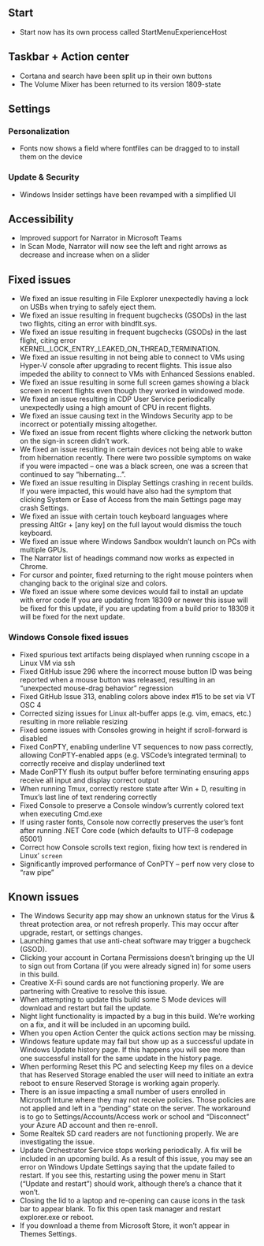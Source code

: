 ## Start
- Start now has its own process called StartMenuExperienceHost

## Taskbar + Action center
- Cortana and search have been split up in their own buttons
- The Volume Mixer has been returned to its version 1809-state

## Settings
### Personalization
- Fonts now shows a field where fontfiles can be dragged to to install them on the device

### Update & Security
- Windows Insider settings have been revamped with a simplified UI

## Accessibility
- Improved support for Narrator in Microsoft Teams
- In Scan Mode, Narrator will now see the left and right arrows as decrease and increase when on a slider

## Fixed issues
- We fixed an issue resulting in File Explorer unexpectedly having a lock on USBs when trying to safely eject them.
- We fixed an issue resulting in frequent bugchecks (GSODs) in the last two flights, citing an error with bindflt.sys.
- We fixed an issue resulting in frequent bugchecks (GSODs) in the last flight, citing error KERNEL_LOCK_ENTRY_LEAKED_ON_THREAD_TERMINATION.
- We fixed an issue resulting in not being able to connect to VMs using Hyper-V console after upgrading to recent flights. This issue also impeded the ability to connect to VMs with Enhanced Sessions enabled.
- We fixed an issue resulting in some full screen games showing a black screen in recent flights even though they worked in windowed mode.
- We fixed an issue resulting in CDP User Service periodically unexpectedly using a high amount of CPU in recent flights.
- We fixed an issue causing text in the Windows Security app to be incorrect or potentially missing altogether.
- We fixed an issue from recent flights where clicking the network button on the sign-in screen didn’t work.
- We fixed an issue resulting in certain devices not being able to wake from hibernation recently. There were two possible symptoms on wake if you were impacted – one was a black screen, one was a screen that continued to say “hibernating…”.
- We fixed an issue resulting in Display Settings crashing in recent builds. If you were impacted, this would have also had the symptom that clicking System or Ease of Access from the main Settings page may crash Settings.
- We fixed an issue with certain touch keyboard languages where pressing AltGr + [any key] on the full layout would dismiss the touch keyboard.
- We fixed an issue where Windows Sandbox wouldn’t launch on PCs with multiple GPUs.
- The Narrator list of headings command now works as expected in Chrome.
- For cursor and pointer, fixed returning to the right mouse pointers when changing back to the original size and colors.
- We fixed an issue where some devices would fail to install an update with error code If you are updating from 18309 or newer this issue will be fixed for this update, if you are updating from a build prior to 18309 it will be fixed for the next update.

### Windows Console fixed issues
- Fixed spurious text artifacts being displayed when running cscope in a Linux VM via ssh
- Fixed GitHub issue 296 where the incorrect mouse button ID was being reported when a mouse button was released, resulting in an “unexpected mouse-drag behavior” regression
- Fixed GitHub Issue 313, enabling colors above index #15 to be set via VT OSC 4
- Corrected sizing issues for Linux alt-buffer apps (e.g. vim, emacs, etc.) resulting in more reliable resizing
- Fixed some issues with Consoles growing in height if scroll-forward is disabled
- Fixed ConPTY, enabling underline VT sequences to now pass correctly, allowing ConPTY-enabled apps (e.g. VSCode’s integrated terminal) to correctly receive and display underlined text
- Made ConPTY flush its output buffer before terminating ensuring apps receive all input and display correct output
- When running Tmux, correctly restore state after Win + D, resulting in Tmux’s last line of text rendering correctly
- Fixed Console to preserve a Console window’s currently colored text when executing Cmd.exe
- If using raster fonts, Console now correctly preserves the user’s font after running .NET Core code (which defaults to UTF-8 codepage 65001)
- Correct how Console scrolls text region, fixing how text is rendered in Linux’ `screen`
- Significantly improved performance of ConPTY – perf now very close to “raw pipe”

## Known issues
- The Windows Security app may show an unknown status for the Virus & threat protection area, or not refresh properly. This may occur after upgrade, restart, or settings changes.
- Launching games that use anti-cheat software may trigger a bugcheck (GSOD).
- Clicking your account in Cortana Permissions doesn’t bringing up the UI to sign out from Cortana (if you were already signed in) for some users in this build.
- Creative X-Fi sound cards are not functioning properly. We are partnering with Creative to resolve this issue.
- When attempting to update this build some S Mode devices will download and restart but fail the update.
- Night light functionality is impacted by a bug in this build. We’re working on a fix, and it will be included in an upcoming build.
- When you open Action Center the quick actions section may be missing.
- Windows feature update may fail but show up as a successful update in Windows Update history page. If this happens you will see more than one successful install for the same update in the history page.
- When performing Reset this PC and selecting Keep my files on a device that has Reserved Storage enabled the user will need to initiate an extra reboot to ensure Reserved Storage is working again properly.
- There is an issue impacting a small number of users enrolled in Microsoft Intune where they may not receive policies. Those policies are not applied and left in a “pending“ state on the server. The workaround is to go to Settings/Accounts/Access work or school and “Disconnect” your Azure AD account and then re-enroll.
- Some Realtek SD card readers are not functioning properly. We are investigating the issue.
- Update Orchestrator Service stops working periodically. A fix will be included in an upcoming build. As a result of this issue, you may see an error on Windows Update Settings saying that the update failed to restart. If you see this, restarting using the power menu in Start (“Update and restart”) should work, although there’s a chance that it won’t.
- Closing the lid to a laptop and re-opening can cause icons in the task bar to appear blank. To fix this open task manager and restart explorer.exe or reboot.
- If you download a theme from Microsoft Store, it won’t appear in Themes Settings.